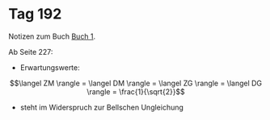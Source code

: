 # Tag 192

Notizen zum Buch [Buch 1](../Buch1.md).

Ab Seite 227:
* Erwartungswerte:
```math
\langel ZM \rangle = \langel DM \rangle = \langel ZG \rangle = \langel DG \rangle = \frac{1}{\sqrt{2}}
```
* steht im Widerspruch zur Bellschen Ungleichung
